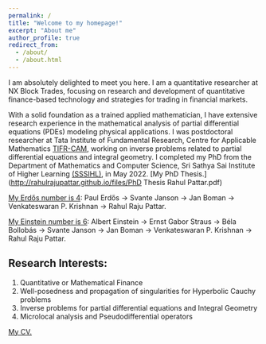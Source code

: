 ```yaml
---
permalink: /
title: "Welcome to my homepage!"
excerpt: "About me"
author_profile: true
redirect_from: 
  - /about/
  - /about.html
---
```


I am absolutely delighted to meet you here. I am a quantitative researcher at NX Block Trades, focusing on research and development of quantitative finance-based technology and strategies for trading in financial markets. 

With a solid foundation as a trained applied mathematician, I have extensive research experience in the mathematical analysis of partial differential equations (PDEs) modeling physical applications. I was  postdoctoral researcher at Tata Institute of Fundamental Research, Centre for Applicable Mathematics [TIFR-CAM](https://www.math.tifrbng.res.in), working on inverse problems related to partial differential equations and integral geometry. I completed my PhD from the Department of Mathematics and Computer Science, Sri Sathya Sai Institute of Higher Learning [(SSSIHL)](https://www.sssihl.edu.in),  in May 2022. [My PhD Thesis.](http://rahulrajupattar.github.io/files/PhD Thesis Rahul Pattar.pdf)

[My Erdős number is 4](https://mathscinet.ams.org/mathscinet/freetools/collab-dist?source=1454857&target=189017): Paul Erdős -> Svante Janson -> Jan Boman ->  Venkateswaran P. Krishnan ->  Rahul Raju Pattar.

[My Einstein number is 6](https://mathscinet.ams.org/mathscinet/freetools/collab-dist?source=1454857&target=62280): Albert Einstein -> Ernst Gabor Straus -> Béla Bollobás -> Svante Janson ->  Jan Boman ->   Venkateswaran P. Krishnan ->  Rahul Raju Pattar.

Research Interests:
-------------------------

1. Quantitative or Mathematical Finance
1. Well-posedness and propagation of singularities for Hyperbolic Cauchy problems
1. Inverse problems for partial differential equations and Integral Geometry
1. Microlocal analysis and Pseudodifferential operators 


[My CV.](http://rahulrajupattar.github.io/files/CV.pdf)


